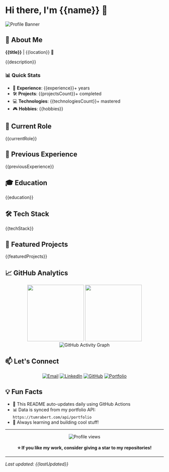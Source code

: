 # Hi there, I'm {{name}} 👋

![Profile Banner](https://github.com/tumrabert/tumrabert/blob/main/assets/banner.gif?raw=true)

## 🚀 About Me

**{{title}}** | {{location}} 📍

{{description}}

### 📊 Quick Stats
- 🎯 **Experience**: {{experience}}+ years
- 🛠️ **Projects**: {{projectsCount}}+ completed
- 💻 **Technologies**: {{technologiesCount}}+ mastered
- 🎮 **Hobbies**: {{hobbies}}

## 💼 Current Role

{{currentRole}}

## 💼 Previous Experience

{{previousExperience}}

## 🎓 Education

{{education}}

## 🛠️ Tech Stack
{{techStack}}

## 🌟 Featured Projects
{{featuredProjects}}

## 📈 GitHub Analytics

<div align="center">
  <img height="180em" src="https://github-readme-stats.vercel.app/api?username=tumrabert&show_icons=true&theme=radical&include_all_commits=true&count_private=true"/>
  <img height="180em" src="https://github-readme-stats.vercel.app/api/top-langs/?username=tumrabert&layout=compact&langs_count=8&theme=radical"/>
</div>

<div align="center">
  <img src="https://github-readme-activity-graph.vercel.app/graph?username=tumrabert&theme=react-dark&hide_border=true" alt="GitHub Activity Graph" />
</div>


## 📫 Let's Connect

<div align="center">

[![Email](https://img.shields.io/badge/-{{email}}-D14836?style=for-the-badge&logo=gmail&logoColor=white)](mailto:{{email}})
[![LinkedIn](https://img.shields.io/badge/-LinkedIn-0077B5?style=for-the-badge&logo=linkedin&logoColor=white)](https://{{linkedin}})
[![GitHub](https://img.shields.io/badge/-GitHub-181717?style=for-the-badge&logo=github)](https://github.com/tumrabert)
[![Portfolio](https://img.shields.io/badge/-Portfolio-FF6B6B?style=for-the-badge&logo=vercel)](https://tumrabert.com)

</div>

## 💡 Fun Facts

- 🔄 This README auto-updates daily using GitHub Actions
- 📊 Data is synced from my portfolio API: `https://tumrabert.com/api/portfolio`
- 🎯 Always learning and building cool stuff!

---

<div align="center">
  <img src="https://komarev.com/ghpvc/?username=tumrabert&color=blueviolet&style=flat-square&label=Profile+Views" alt="Profile views" />
  <br><br>
  <b>⭐ If you like my work, consider giving a star to my repositories!</b>
</div>

---
*Last updated: {{lastUpdated}}*
